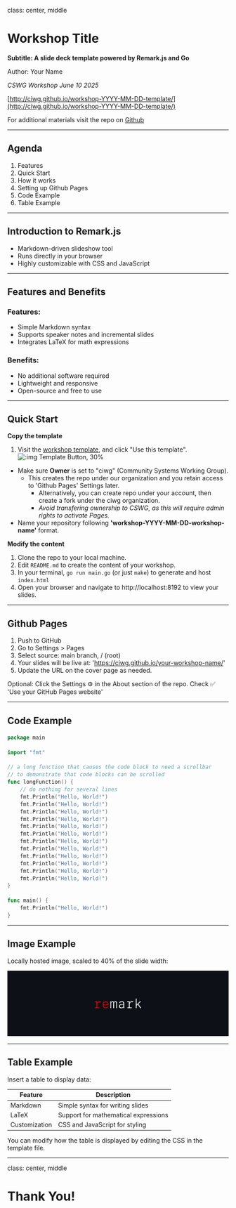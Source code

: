 class: center, middle

# Workshop Title

**Subtitle: A slide deck template powered by Remark.js and Go**

Author: Your Name

*CSWG Workshop June 10 2025*

[http://ciwg.github.io/workshop-YYYY-MM-DD-template/](http://ciwg.github.io/workshop-YYYY-MM-DD-template/)

For additional materials visit the repo on [Github](https://github.com/ciwg/workshop-YYYY-MM-DD-template/)

---

## Agenda

1. Features
2. Quick Start
3. How it works
4. Setting up Github Pages
5. Code Example
6. Table Example


---

## Introduction to Remark.js

- Markdown-driven slideshow tool
- Runs directly in your browser
- Highly customizable with CSS and JavaScript

---

## Features and Benefits

### Features:
- Simple Markdown syntax
- Supports speaker notes and incremental slides
- Integrates LaTeX for math expressions

### Benefits:
- No additional software required
- Lightweight and responsive
- Open-source and free to use

---

## Quick Start

**Copy the template**
1. Visit the [workshop template](https://github.com/ciwg/workshop-YYYY-MM-DD-template/), and click "Use this template".  
![:img Template Button, 30%](https://docs.github.com/assets/cb-76823/mw-1440/images/help/repository/use-this-template-button.webp)

- Make sure **Owner** is set to "ciwg" (Community Systems Working Group). 
    - This creates the repo under our organization and you retain access to 'Github Pages' Settings later.
        - Alternatively, you can create repo under your account, then create a fork under the ciwg organization.
        - *Avoid transfering ownership to CSWG, as this will require admin rights to activate Pages.*
- Name your repository following **'workshop-YYYY-MM-DD-workshop-name'** format.

**Modify the content**
1. Clone the repo to your local machine.
3. Edit `README.md` to create the content of your workshop.
4. In your terminal, `go run main.go` (or just `make`) to generate and host `index.html`
5. Open your browser and navigate to http://localhost:8192 to view your slides.

---

## Github Pages

1. Push to GitHub
2. Go to Settings > Pages
3. Select source: main branch, / (root)
4. Your slides will be live at:
'https://ciwg.github.io/your-workshop-name/'
5. Update the URL on the cover page as needed.

Optional: Click the Settings ⚙️ in the About section of the repo. Check ✅ 'Use your GitHub Pages website'

---

## Code Example

```go
package main

import "fmt"

// a long function that causes the code block to need a scrollbar
// to demonstrate that code blocks can be scrolled
func longFunction() {
    // do nothing for several lines
    fmt.Println("Hello, World!")
    fmt.Println("Hello, World!")
    fmt.Println("Hello, World!")
    fmt.Println("Hello, World!")
    fmt.Println("Hello, World!")
    fmt.Println("Hello, World!")
    fmt.Println("Hello, World!")
    fmt.Println("Hello, World!")
    fmt.Println("Hello, World!")
    fmt.Println("Hello, World!")
    fmt.Println("Hello, World!")
    fmt.Println("Hello, World!")
}

func main() {
    fmt.Println("Hello, World!")
}
```

---

## Image Example

Locally hosted image, scaled to 40% of the slide width:

![:img Local Image, 40%](images/logo.svg)

---

## Table Example

Insert a table to display data:

| Feature       | Description                          |
|---------------|--------------------------------------|
| Markdown      | Simple syntax for writing slides     |
| LaTeX         | Support for mathematical expressions |
| Customization | CSS and JavaScript for styling      |

You can modify how the table is displayed by editing the CSS in the template file.

---

class: center, middle

# Thank You!

